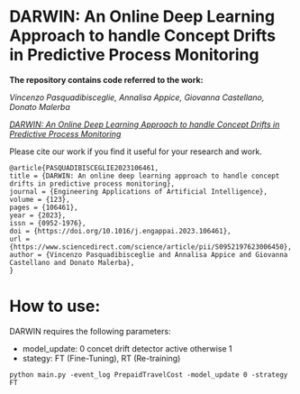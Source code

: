 # DARWIN: An Online Deep Learning Approach to handle Concept Drifts in Predictive Process Monitoring	

**The repository contains code referred to the work:**

*Vincenzo Pasquadibisceglie, Annalisa Appice, Giovanna Castellano, Donato Malerba*

[*DARWIN: An Online Deep Learning Approach to handle Concept Drifts in Predictive Process Monitoring*](https://www.sciencedirect.com/science/article/pii/S0952197623006450?dgcid=author)

Please cite our work if you find it useful for your research and work.

```
@article{PASQUADIBISCEGLIE2023106461,
title = {DARWIN: An online deep learning approach to handle concept drifts in predictive process monitoring},
journal = {Engineering Applications of Artificial Intelligence},
volume = {123},
pages = {106461},
year = {2023},
issn = {0952-1976},
doi = {https://doi.org/10.1016/j.engappai.2023.106461},
url = {https://www.sciencedirect.com/science/article/pii/S0952197623006450},
author = {Vincenzo Pasquadibisceglie and Annalisa Appice and Giovanna Castellano and Donato Malerba},
}
```
# How to use:

DARWIN requires the following parameters:

- model_update: 0 concet drift detector active otherwise 1
- stategy: FT (Fine-Tuning), RT (Re-training)

```
python main.py -event_log PrepaidTravelCost -model_update 0 -strategy FT
```
